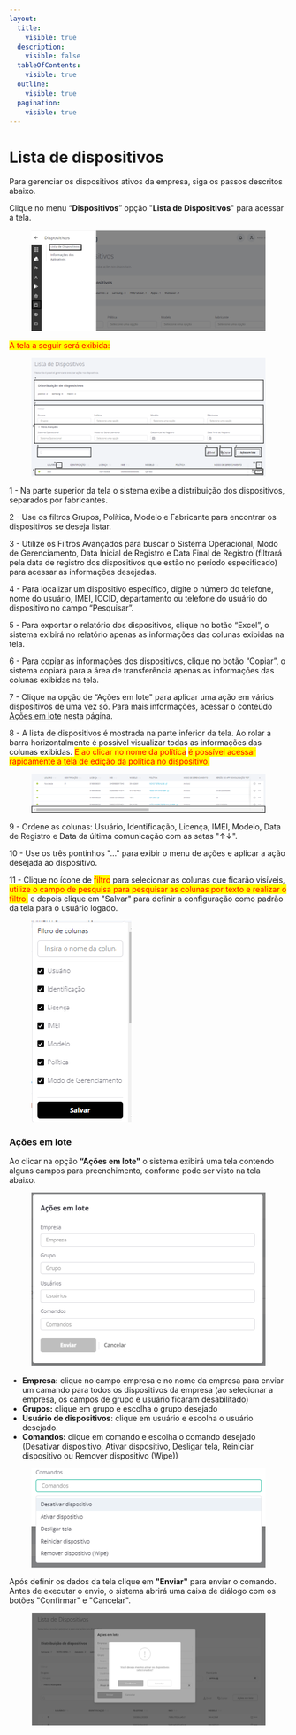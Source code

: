```yaml
---
layout:
  title:
    visible: true
  description:
    visible: false
  tableOfContents:
    visible: true
  outline:
    visible: true
  pagination:
    visible: true
---
```


# Lista de dispositivos

Para gerenciar os dispositivos ativos da empresa, siga os passos descritos abaixo.

Clique no menu “**Dispositivos**” opção "**Lista de Dispositivos**" para acessar a tela.

<figure><img src="../../../../.gitbook/assets/image (100).png" alt=""><figcaption></figcaption></figure>

<mark style="color:red;">A tela a seguir será exibida:</mark>

<figure><img src="../../../../.gitbook/assets/Captura de tela 2024-08-01 144803.png" alt=""><figcaption></figcaption></figure>

1 - Na parte superior da tela o sistema exibe a distribuição dos dispositivos, separados por fabricantes.

2 - Use os filtros Grupos, Política, Modelo e Fabricante para encontrar os dispositivos se deseja listar.

3 - Utilize os Filtros Avançados para buscar o Sistema Operacional, Modo de Gerenciamento, Data Inicial de Registro e Data Final de Registro (filtrará pela data de registro dos dispositivos que estão no período especificado) para acessar as informações desejadas.

4 - Para localizar um dispositivo específico, digite o número do telefone, nome do usuário, IMEI, ICCID, departamento ou telefone do usuário do dispositivo no campo “Pesquisar”.

5 - Para exportar o relatório dos dispositivos, clique no botão “Excel”, o sistema exibirá no relatório apenas as informações das colunas exibidas na tela.

6 - Para copiar as informações dos dispositivos, clique no botão “Copiar”, o sistema copiará para a área de transferência apenas as informações das colunas exibidas na tela.

7 - Clique na opção de “Ações em lote" para aplicar uma ação em vários dispositivos de uma vez só. Para mais informações, acessar o conteúdo [Ações em lote](./#acoes-em-lote) nesta página.

8 - A lista de dispositivos é mostrada na parte inferior da tela. Ao rolar a barra horizontalmente é possível visualizar todas as informações das colunas exibidas. <mark style="color:red;">E ao clicar no nome da política</mark> <mark style="color:red;">é possível acessar rapidamente a tela de edição da política no dispositivo.</mark>

<figure><img src="../../../../.gitbook/assets/image (246).png" alt=""><figcaption></figcaption></figure>

9 - Ordene as colunas: Usuário, Identificação, Licença, IMEI, Modelo, Data de Registro e Data da última comunicação com as setas "↑↓".

10 - Use os três pontinhos "..." para exibir o menu de ações e aplicar a ação desejada ao dispositivo.

11 - Clique no ícone de <mark style="color:red;">filtro</mark> para selecionar as colunas que ficarão visíveis, <mark style="color:red;">utilize o campo de pesquisa para pesquisar as colunas por texto e realizar o filtro,</mark> e depois clique em "Salvar" para definir a configuração como padrão da tela para o usuário logado.&#x20;

<figure><img src="../../../../.gitbook/assets/image (260).png" alt=""><figcaption></figcaption></figure>

### Ações em lote

Ao clicar na opção **“Ações em lote"** o sistema exibirá uma tela contendo alguns campos para preenchimento, conforme pode ser visto na tela abaixo.&#x20;

<figure><img src="../../../../.gitbook/assets/image (144).png" alt=""><figcaption></figcaption></figure>

* **Empresa:** clique no campo empresa e no nome da empresa para enviar um camando para todos os dispositivos da empresa (ao selecionar a empresa, os campos de grupo e usuário ficaram desabilitado)
* **Grupos:** clique em grupo e escolha o grupo desejado
* **Usuário de dispositivos**: clique em usuário e escolha o usuário desejado.&#x20;
* **Comandos:** clique em comando e escolha o comando desejado (Desativar dispositivo, Ativar dispositivo, Desligar tela, Reiniciar dispositivo ou Remover dispositivo (Wipe))

<figure><img src="../../../../.gitbook/assets/image (145).png" alt=""><figcaption></figcaption></figure>

Após definir os dados da tela clique em **"Enviar"** para enviar o comando.  Antes de executar o envio, o sistema abrirá uma caixa de diálogo com os botões "Confirmar" e "Cancelar".&#x20;

<figure><img src="../../../../.gitbook/assets/image (170).png" alt=""><figcaption></figcaption></figure>
